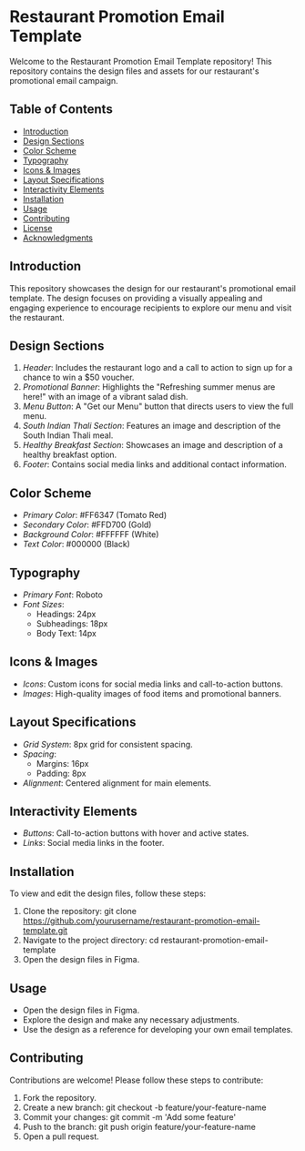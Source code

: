 
# Restaurant Promotion Email Template

Welcome to the Restaurant Promotion Email Template repository! This repository contains the design files and assets for our restaurant's promotional email campaign.

## Table of Contents
- [Introduction](#introduction)
- [Design Sections](#design-sections)
- [Color Scheme](#color-scheme)
- [Typography](#typography)
- [Icons & Images](#icons--images)
- [Layout Specifications](#layout-specifications)
- [Interactivity Elements](#interactivity-elements)
- [Installation](#installation)
- [Usage](#usage)
- [Contributing](#contributing)
- [License](#license)
- [Acknowledgments](#acknowledgments)

## Introduction
This repository showcases the design for our restaurant's promotional email template. The design focuses on providing a visually appealing and engaging experience to encourage recipients to explore our menu and visit the restaurant.

## Design Sections
1. *Header*: Includes the restaurant logo and a call to action to sign up for a chance to win a $50 voucher.
2. *Promotional Banner*: Highlights the "Refreshing summer menus are here!" with an image of a vibrant salad dish.
3. *Menu Button*: A "Get our Menu" button that directs users to view the full menu.
4. *South Indian Thali Section*: Features an image and description of the South Indian Thali meal.
5. *Healthy Breakfast Section*: Showcases an image and description of a healthy breakfast option.
6. *Footer*: Contains social media links and additional contact information.

## Color Scheme
- *Primary Color*: #FF6347 (Tomato Red)
- *Secondary Color*: #FFD700 (Gold)
- *Background Color*: #FFFFFF (White)
- *Text Color*: #000000 (Black)

## Typography
- *Primary Font*: Roboto
- *Font Sizes*: 
  - Headings: 24px
  - Subheadings: 18px
  - Body Text: 14px

## Icons & Images
- *Icons*: Custom icons for social media links and call-to-action buttons.
- *Images*: High-quality images of food items and promotional banners.

## Layout Specifications
- *Grid System*: 8px grid for consistent spacing.
- *Spacing*: 
  - Margins: 16px
  - Padding: 8px
- *Alignment*: Centered alignment for main elements.

## Interactivity Elements
- *Buttons*: Call-to-action buttons with hover and active states.
- *Links*: Social media links in the footer.

## Installation
To view and edit the design files, follow these steps:
1. Clone the repository: git clone https://github.com/yourusername/restaurant-promotion-email-template.git
2. Navigate to the project directory: cd restaurant-promotion-email-template
3. Open the design files in Figma.

## Usage
- Open the design files in Figma.
- Explore the design and make any necessary adjustments.
- Use the design as a reference for developing your own email templates.

## Contributing
Contributions are welcome! Please follow these steps to contribute:
1. Fork the repository.
2. Create a new branch: git checkout -b feature/your-feature-name
3. Commit your changes: git commit -m 'Add some feature'
4. Push to the branch: git push origin feature/your-feature-name
5. Open a pull request.
